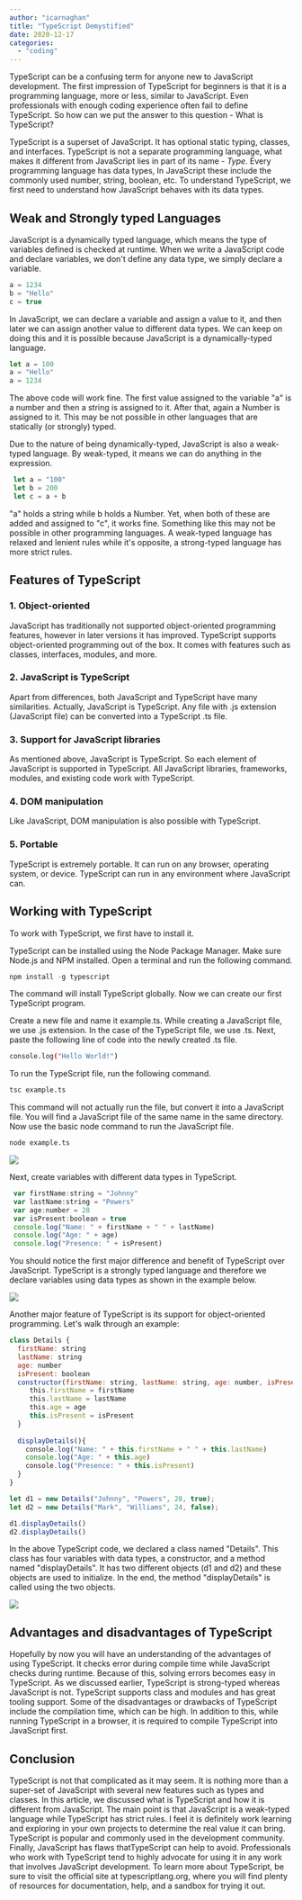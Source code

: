 ```yaml
---
author: "icarnaghan"
title: "TypeScript Demystified"
date: 2020-12-17
categories: 
  - "coding"
---
```


TypeScript can be a confusing term for anyone new to JavaScript development. The first impression of TypeScript for beginners is that it is a programming language, more or less, similar to JavaScript. Even professionals with enough coding experience often fail to define TypeScript. So how can we put the answer to this question - What is TypeScript?

TypeScript is a superset of JavaScript. It has optional static typing, classes, and interfaces. TypeScript is not a separate programming language, what makes it different from JavaScript lies in part of its name - _Type_. Every programming language has data types, In JavaScript these include the commonly used number, string, boolean, etc. To understand TypeScript, we first need to understand how JavaScript behaves with its data types.

## Weak and Strongly typed Languages

JavaScript is a dynamically typed language, which means the type of variables defined is checked at runtime. When we write a JavaScript code and declare variables, we don't define any data type, we simply declare a variable.

```javascript
a = 1234
b = "Hello"
c = true
```

In JavaScript, we can declare a variable and assign a value to it, and then later we can assign another value to different data types. We can keep on doing this and it is possible because JavaScript is a dynamically-typed language.

```javascript
let a = 100
a = "Hello"
a = 1234
```

The above code will work fine. The first value assigned to the variable "a" is a number and then a string is assigned to it. After that, again a Number is assigned to it. This may be not possible in other languages that are statically (or strongly) typed.

Due to the nature of being dynamically-typed, JavaScript is also a weak-typed language. By weak-typed, it means we can do anything in the expression.

```javascript
 let a = "100"
 let b = 200
 let c = a + b 
```

"a" holds a string while b holds a Number. Yet, when both of these are added and assigned to "c", it works fine. Something like this may not be possible in other programming languages. A weak-typed language has relaxed and lenient rules while it's opposite, a strong-typed language has more strict rules.

## Features of TypeScript

### 1\. Object-oriented

JavaScript has traditionally not supported object-oriented programming features, however in later versions it has improved. TypeScript supports object-oriented programming out of the box. It comes with features such as classes, interfaces, modules, and more.

### 2\. JavaScript is TypeScript

Apart from differences, both JavaScript and TypeScript have many similarities. Actually, JavaScript is TypeScript. Any file with .js extension (JavaScript file) can be converted into a TypeScript .ts file. 

### 3\. Support for JavaScript libraries

As mentioned above, JavaScript is TypeScript. So each element of JavaScript is supported in TypeScript. All JavaScript libraries, frameworks, modules, and existing code work with TypeScript.

### 4\. DOM manipulation

Like JavaScript, DOM manipulation is also possible with TypeScript.

### 5\. Portable

TypeScript is extremely portable. It can run on any browser, operating system, or device. TypeScript can run in any environment where JavaScript can.

## Working with TypeScript

To work with TypeScript, we first have to install it. 

TypeScript can be installed using the Node Package Manager. Make sure Node.js and NPM installed. Open a terminal and run the following command.

```javascript
npm install -g typescript
```

The command will install TypeScript globally. Now we can create our first TypeScript program.

Create a new file and name it example.ts. While creating a JavaScript file, we use .js extension. In the case of the TypeScript file, we use .ts. Next, paste the following line of code into the newly created .ts file.

```bash
console.log("Hello World!")
```

To run the TypeScript file, run the following command.

```bash
tsc example.ts
```

This command will not actually run the file, but convert it into a JavaScript file. You will find a JavaScript file of the same name in the same directory. Now use the basic node command to run the JavaScript file.

```bash
node example.ts
```

![](images/ts1.png)

Next, create variables with different data types in TypeScript.

```javascript
 var firstName:string = "Johnny"
 var lastName:string = "Powers"
 var age:number = 28
 var isPresent:boolean = true
 console.log("Name: " + firstName + " " + lastName)
 console.log("Age: " + age)
 console.log("Presence: " + isPresent) 
```

You should notice the first major difference and benefit of TypeScript over JavaScript. TypeScript is a strongly typed language and therefore we declare variables using data types as shown in the example below.

![](images/ts2.png)

Another major feature of TypeScript is its support for object-oriented programming. Let's walk through an example:

```javascript
class Details {
​  firstName: string
​  lastName: string
​  age: number
  ​isPresent: boolean
  constructor(firstName: string, lastName: string, age: number, isPresent: boolean) {
     ​​this.firstName = firstName
     ​​this.lastName = lastName
     ​​this.age = age
​​     this.isPresent = isPresent
  }
 ​
  ​displayDetails(){
    ​​console.log("Name: " + this.firstName + " " + this.lastName)
​​    console.log("Age: " + this.age)
    ​​console.log("Presence: " + this.isPresent)
​  }
}

let d1 = new Details("Johnny", "Powers", 28, true);
let d2 = new Details("Mark", "Williams", 24, false);

d1.displayDetails()
d2.displayDetails() 
```

In the above TypeScript code, we declared a class named "Details". This class has four variables with data types, a constructor, and a method named "displayDetails". It has two different objects (d1 and d2) and these objects are used to initialize. In the end, the method "displayDetails" is called using the two objects.

![](images/ts3.png)

## Advantages and disadvantages of TypeScript

Hopefully by now you will have an understanding of the advantages of using TypeScript. It checks error during compile time while JavaScript checks during runtime. Because of this, solving errors becomes easy in TypeScript. As we discussed earlier, TypeScript is strong-typed whereas JavaScript is not. TypeScript supports class and modules and has great tooling support. Some of the disadvantages or drawbacks of TypeScript include the compilation time, which can be high. In addition to this, while running TypeScript in a browser, it is required to compile TypeScript into JavaScript first.

## Conclusion

TypeScript is not that complicated as it may seem. It is nothing more than a super-set of JavaScript with several new features such as types and classes. In this article, we discussed what is TypeScript and how it is different from JavaScript. The main point is that JavaScript is a weak-typed language while TypeScript has strict rules. I feel it is definitely work learning and exploring in your own projects to determine the real value it can bring. TypeScript is popular and commonly used in the development community. Finally, JavaScript has flaws thatTypeScript can help to avoid. Professionals who work with TypeScript tend to highly advocate for using it in any work that involves JavaScript development. To learn more about TypeScript, be sure to visit the official site at typescriptlang.org, where you will find plenty of resources for documentation, help, and a sandbox for trying it out.
